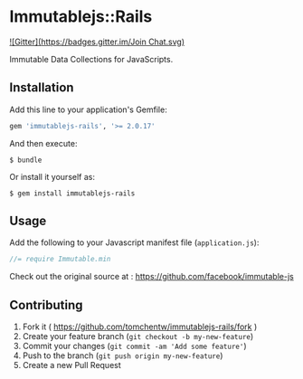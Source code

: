 # Immutablejs::Rails
[![Gitter](https://badges.gitter.im/Join Chat.svg)](https://gitter.im/tomchentw/immutablejs-rails?utm_source=badge&utm_medium=badge&utm_campaign=pr-badge&utm_content=badge)

Immutable Data Collections for JavaScripts.

## Installation

Add this line to your application's Gemfile:

```ruby
gem 'immutablejs-rails', '>= 2.0.17'
```

And then execute:

    $ bundle

Or install it yourself as:

    $ gem install immutablejs-rails

## Usage

Add the following to your Javascript manifest file (`application.js`):

```javascript
//= require Immutable.min
```

Check out the original source at : https://github.com/facebook/immutable-js

## Contributing

1. Fork it ( https://github.com/tomchentw/immutablejs-rails/fork )
2. Create your feature branch (`git checkout -b my-new-feature`)
3. Commit your changes (`git commit -am 'Add some feature'`)
4. Push to the branch (`git push origin my-new-feature`)
5. Create a new Pull Request
